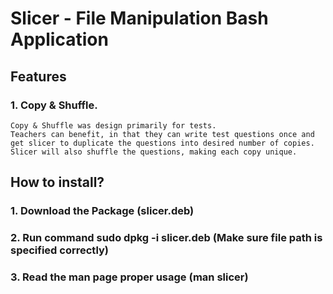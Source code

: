 # Slicer - File Manipulation Bash Application

## Features
### 1. Copy & Shuffle. 

```
Copy & Shuffle was design primarily for tests.
Teachers can benefit, in that they can write test questions once and get slicer to duplicate the questions into desired number of copies. Slicer will also shuffle the questions, making each copy unique.
```

## How to install?
### 1. Download the Package (slicer.deb)
### 2. Run command sudo dpkg -i slicer.deb (Make sure file path is specified correctly)
### 3. Read the man page proper usage (man slicer)
